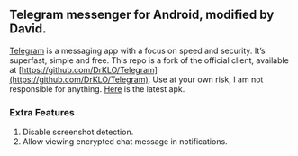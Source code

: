 ## Telegram messenger for Android, modified by David.

[Telegram](http://telegram.org) is a messaging app with a focus on speed and security. It’s superfast, simple and free. This repo is a fork of the official client, available at [https://github.com/DrKLO/Telegram](https://github.com/DrKLO/Telegram).
Use at your own risk, I am not responsible for anything. [Here](https://github.com/barchiesi/Telegram/raw/master/releases/v3.2.2.apk) is the latest apk.

### Extra Features

1. Disable screenshot detection.
2. Allow viewing encrypted chat message in notifications.
